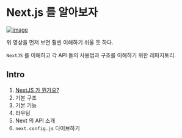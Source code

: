 # Next.js 를 알아보자

[![image](https://user-images.githubusercontent.com/23524849/98015002-abdb9700-1e3f-11eb-8817-ac621306def5.png)](https://youtu.be/jg2ha2RIWN0)

위 영상을 먼저 보면 훨씬 이해하기 쉬울 듯 하다.

`NextJS` 를 이해하고 각 API 들의 사용법과 구조를 이해하기 위한 레파지토리.

## Intro

1. [NextJS 가 뭔가요?](introduce.md)
2. 기본 구조
3. 기본 기능
4. 라우팅
5. Next 의 API 소개
6. `next.config.js` 다이브하기

